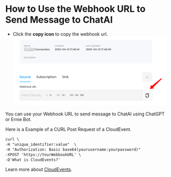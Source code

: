 # **How to Use the Webhook URL to Send Message to ChatAI**

- Click the **copy icon** to copy the webhook url.
   ![](images/getlink.png)

You can use your Webhook URL to send message to ChatAI using ChatGPT or Ernie Bot.

Here is a Example of a CURL Post Request of a CloudEvent.
```shell
curl \
-H "unique_identifier:value"  \
-H "Authorization: Basic base64(yourusername:yourpassword)"
-XPOST 'https://YourWebbookURL' \
-D'What is CloudEvents?'
```

Learn more about [CloudEvents](https://cloudevents.io).